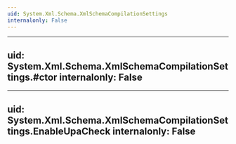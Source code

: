 ```yaml
---
uid: System.Xml.Schema.XmlSchemaCompilationSettings
internalonly: False
---
```


---
uid: System.Xml.Schema.XmlSchemaCompilationSettings.#ctor
internalonly: False
---

---
uid: System.Xml.Schema.XmlSchemaCompilationSettings.EnableUpaCheck
internalonly: False
---
